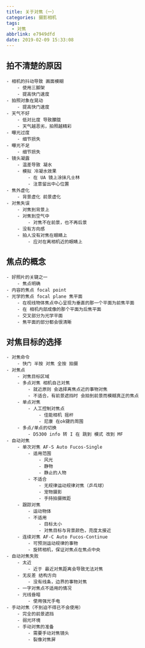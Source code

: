 ```yaml
---
title: 关于对焦（一）
categories: 摄影相机
tags:
  - 对焦
abbrlink: e7949dfd
date: 2019-02-09 15:33:08
---
```

## 拍不清楚的原因
    - 相机的抖动导致 画面模糊 
        - 使用三脚架
        - 提高快门速度
    - 拍照对象在晃动
        - 提高快门速度
    - 天气不好
        - 低对比度 导致朦胧
        - 天气越恶劣，拍照越精彩
    - 曝光过度
        - 细节损失
    - 曝光不足
        - 细节损失
    - 镜头凝露
        - 温差导致 凝水
        - 模拟 冷凝水效果
            - 在 UA 镜上涂抹凡士林
            - 注意留出中心位置
    - 焦外虚化
        - 背景虚化 前景虚化
    - 对焦失误
        - 对焦到背景上
        - 对焦到空气中
            - 对焦不在前景，也不再后景
        - 没有方向感 
        - 拍人没有对焦在眼睛上
            - 应对在离相机近的眼睛上
## 焦点的概念
    - 好照片的关键之一
        - 焦点明确
    - 内容的焦点 focal point
    - 光学的焦点 focal plane 焦平面
        - 在视线物体焦点中心呈现为垂直的那一个平面为前焦平面
        - 在 相机内部成像的那个平面为后焦平面
        - 交叉部分为光学平面
        - 焦平面的部分都会很清晰
## 对焦目标的选择
    - 对焦命令
        - 快门 半按 对焦 全按 拍摄
    - 对焦点
        - 对焦目标区域
        - 多点对焦 相机自己对焦
            - 就近原则 会选择离焦点近的事物对焦
            - 不适合，有前景遮挡时 会拍到前景而模糊真正的焦点
        - 单点对焦
            - 人工控制对焦点
                - 佳能相机 摇杆
                - 尼康 在ok键的周围
        - 多点/单点的切换
            - D5300 info 转 I 在 跳到 模式 改到 MF
    - 自动对焦
        - 单次对焦 AF-S Auto Fucos-Single
            - 适用范围
                - 风光
                - 静物
                - 静止的人物
            - 不适合
                - 无规律运动规律对焦（乒乓球）
                - 宠物摄影
                - 手持拍摄微距
        - 跟踪对焦
            - 运动物体
            - 不适用
                - 目标太小
                - 对焦目标与背景颜色，亮度太接近
        - 连续对焦 AF-C Auto Fucos-Continue
            - 可预测运动规律的事物
            - 旋转相机，保证对焦点在焦点中央
    - 自动对焦失败
        - 太近
            - 近于 最近对焦距离会导致无法对焦
        - 无反差 结构方向
            - 没有线条，边界的事物对焦
        - 一字对焦点不适用的情况
        - 光线昏暗
            - 使用强光手电
    - 手动对焦（不到迫不得已不会使用）
        - 完全的前景遮挡
        - 弱光环境
        - 手动对焦的准备
            - 需要手动对焦镜头
            - 裂像对焦屏